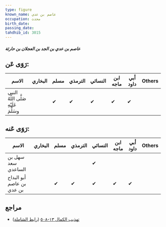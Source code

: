 ```yaml
---
type: figure
known_name: عاصم بن عدي
occupation: محدث
birth_date:
passing_date:
tahdhib_id: 3015
---
```

##### عاصم بن عدي بن الجد بن العجلان بن حارثة

## رَوَى عَن:
| الاسم                                  | البخاري | مسلم | الترمذي | النسائي | ابن ماجه | أبي داود | Others |
| -------------------------------------- | ------- | ---- | ------- | ------- | -------- | -------- | ------ |
| النبي صَلَّى اللَّهُ عَلَيْهِ وسَلَّمَ |         | ✔    | ✔       | ✔       | ✔        | ✔        |        |
## رَوَى عَنه:
| الاسم                     | البخاري | مسلم | الترمذي | النسائي | ابن ماجه | أبي داود | Others |
| ------------------------- | ------- | ---- | ------- | ------- | -------- | -------- | ------ |
| سهل بن سعد الساعدي        |         |      |         | ✔       |          |          |        |
| أبو البداح بن عاصم بن عدي |         | ✔    | ✔       | ✔       | ✔        | ✔        |        |
## مراجع
- [تهذيب الكمال ١٣-٥٠٨](obsidian://open?vault=Tahdhib-al-Kamal&file=Figures/٣٠١٥-عاصم%20بن%20عدي%20بن%20الجد%20بن%20العجلان%20بن%20حارثة) ([رابط الشاملة](https://shamela.ws/book/3722/6889))
